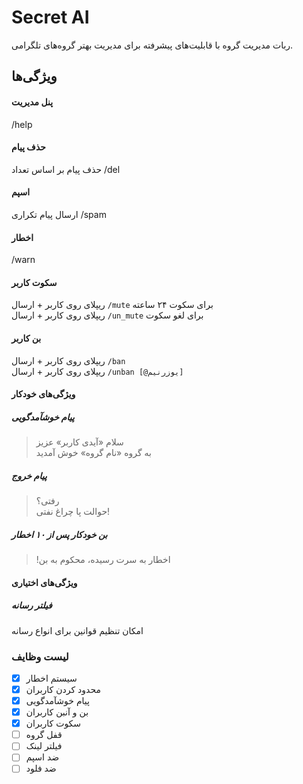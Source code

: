 # Secret AI

ربات مدیریت گروه با قابلیت‌های پیشرفته برای مدیریت بهتر گروه‌های تلگرامی.

## ویژگی‌ها

#### پنل مدیریت
/help

#### حذف پیام
حذف پیام بر اساس تعداد 
/del

#### اسپم
ارسال پیام تکراری 
/spam


#### اخطار
/warn


#### سکوت کاربر
ریپلای روی کاربر + ارسال `/mute` برای سکوت ۲۴ ساعته  
ریپلای روی کاربر + ارسال `/un_mute` برای لغو سکوت

#### بن کاربر
ریپلای روی کاربر + ارسال `/ban`  
ریپلای روی کاربر + ارسال `/unban [@یوزرنیم]`

#### ویژگی‌های خودکار
##### پیام خوشآمدگویی
> سلام «آیدی کاربر» عزیز  
> به گروه «نام گروه» خوش آمدید

##### پیام خروج
> رفتی؟  
> حوالت پا چراغ نفتی!

##### بن خودکار پس از ۱۰ اخطار
> !اخطار به سرت رسیده، محکوم به بن

#### ویژگی‌های اختیاری
##### فیلتر رسانه
امکان تنظیم قوانین برای انواع رسانه

### لیست وظایف
- [X] سیستم اخطار
- [X] محدود کردن کاربران
- [X] پیام خوشآمدگویی
- [X] بن و آنبن کاربران
- [X] سکوت کاربران
- [ ] قفل گروه
- [ ] فیلتر لینک
- [ ] ضد اسپم
- [ ] ضد فلود